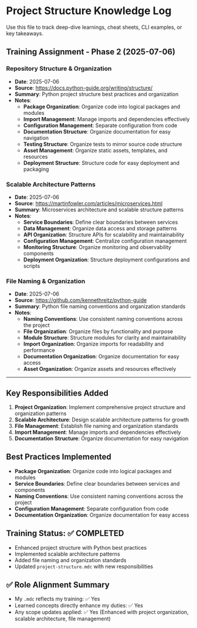 # Project Structure Knowledge Log

Use this file to track deep-dive learnings, cheat sheets, CLI examples, or key takeaways.

## Training Assignment - Phase 2 (2025-07-06)

### Repository Structure & Organization

- **Date**: 2025-07-06
- **Source**: https://docs.python-guide.org/writing/structure/
- **Summary**: Python project structure best practices and organization
- **Notes**: 
  - **Package Organization**: Organize code into logical packages and modules
  - **Import Management**: Manage imports and dependencies effectively
  - **Configuration Management**: Separate configuration from code
  - **Documentation Structure**: Organize documentation for easy navigation
  - **Testing Structure**: Organize tests to mirror source code structure
  - **Asset Management**: Organize static assets, templates, and resources
  - **Deployment Structure**: Structure code for easy deployment and packaging

### Scalable Architecture Patterns

- **Date**: 2025-07-06
- **Source**: https://martinfowler.com/articles/microservices.html
- **Summary**: Microservices architecture and scalable structure patterns
- **Notes**:
  - **Service Boundaries**: Define clear boundaries between services
  - **Data Management**: Organize data access and storage patterns
  - **API Organization**: Structure APIs for scalability and maintainability
  - **Configuration Management**: Centralize configuration management
  - **Monitoring Structure**: Organize monitoring and observability components
  - **Deployment Organization**: Structure deployment configurations and scripts

### File Naming & Organization

- **Date**: 2025-07-06
- **Source**: https://github.com/kennethreitz/python-guide
- **Summary**: Python file naming conventions and organization standards
- **Notes**:
  - **Naming Conventions**: Use consistent naming conventions across the project
  - **File Organization**: Organize files by functionality and purpose
  - **Module Structure**: Structure modules for clarity and maintainability
  - **Import Organization**: Organize imports for readability and performance
  - **Documentation Organization**: Organize documentation for easy access
  - **Asset Organization**: Organize assets and resources effectively

---

## Key Responsibilities Added

1. **Project Organization**: Implement comprehensive project structure and organization patterns
2. **Scalable Architecture**: Design scalable architecture patterns for growth
3. **File Management**: Establish file naming and organization standards
4. **Import Management**: Manage imports and dependencies effectively
5. **Documentation Structure**: Organize documentation for easy navigation

## Best Practices Implemented

- **Package Organization**: Organize code into logical packages and modules
- **Service Boundaries**: Define clear boundaries between services and components
- **Naming Conventions**: Use consistent naming conventions across the project
- **Configuration Management**: Separate configuration from code
- **Documentation Organization**: Organize documentation for easy access

## Training Status: ✅ COMPLETED

- Enhanced project structure with Python best practices
- Implemented scalable architecture patterns
- Added file naming and organization standards
- Updated `project-structure.mdc` with new responsibilities

## ✅ Role Alignment Summary
- My `.mdc` reflects my training: ✅ Yes
- Learned concepts directly enhance my duties: ✅ Yes
- Any scope updates applied: ✅ Yes (Enhanced with project organization, scalable architecture, file management)
